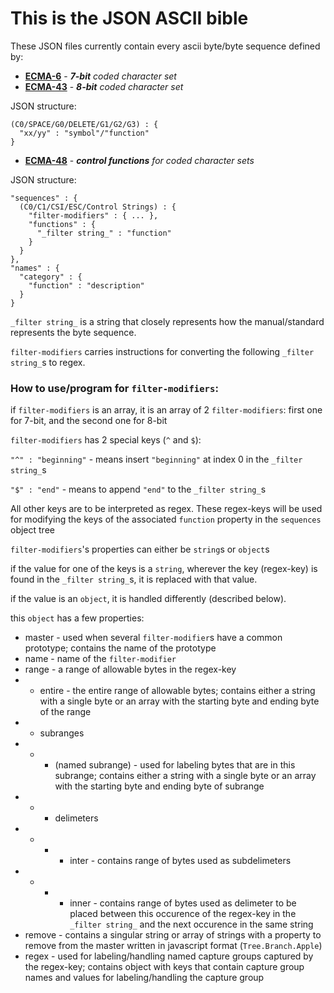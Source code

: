 # This is the JSON ASCII bible

These JSON files currently contain every ascii byte/byte sequence defined by:
- [**ECMA-6**](http://www.ecma-international.org/publications/files/ECMA-ST/Ecma-006.pdf) - _**7-bit** coded character set_
- [**ECMA-43**](http://www.ecma-international.org/publications/files/ECMA-ST/Ecma-043.pdf) - _**8-bit** coded character set_

JSON structure:

```
(C0/SPACE/G0/DELETE/G1/G2/G3) : {
  "xx/yy" : "symbol"/"function"
}
```

- [**ECMA-48**](http://www.ecma-international.org/publications/files/ECMA-ST/Ecma-048.pdf) - _**control functions** for coded character sets_

JSON structure:

```
"sequences" : {
  (C0/C1/CSI/ESC/Control Strings) : {
    "filter-modifiers" : { ... },
    "functions" : {
      "_filter string_" : "function"
    }
  }
},
"names" : {
  "category" : {
    "function" : "description"
  }
}
```

`_filter string_` is a string that closely represents how the manual/standard represents the byte sequence.

`filter-modifiers` carries instructions for converting the following `_filter string_`s to regex.

### How to use/program for `filter-modifiers`:

if `filter-modifiers` is an array, it is an array of 2 `filter-modifiers`: first one for 7-bit, and the second one for 8-bit

`filter-modifiers` has 2 special keys (`^` and `$`):

`"^" : "beginning"` - means insert `"beginning"` at index 0 in the `_filter string_`s

`"$" : "end"` - means to append `"end"` to the `_filter string_`s

All other keys are to be interpreted as regex. These regex-keys will be used for modifying the keys of the associated `function` property in the `sequences` object tree

`filter-modifiers`'s properties can either be `string`s or `object`s

if the value for one of the keys is a `string`, wherever the key (regex-key) is found in the `_filter string_`s, it is replaced with that value.

if the value is an `object`, it is handled differently (described below).

this `object` has a few properties:

- master - used when several `filter-modifier`s have a common prototype; contains the name of the prototype
- name - name of the `filter-modifier`
- range - a range of allowable bytes in the regex-key
- - entire - the entire range of allowable bytes; contains either a string with a single byte or an array with the starting byte and ending byte of the range
- - subranges
- - - (named subrange) - used for labeling bytes that are in this subrange; contains either a string with a single byte or an array with the starting byte and ending byte of subrange
- - - delimeters
- - - - inter - contains range of bytes used as subdelimeters
- - - - inner - contains range of bytes used as delimeter to be placed between this occurence of the regex-key in the `_filter string_` and the next occurence in the same string
- remove - contains a singular string or array of strings with a property to remove from the master written in javascript format (`Tree.Branch.Apple`)
- regex - used for labeling/handling named capture groups captured by the regex-key; contains object with keys that contain capture group names and values for labeling/handling the capture group
